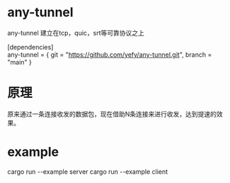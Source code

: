 # any-tunnel
any-tunnel 建立在tcp，quic，srt等可靠协议之上

[dependencies]  
any-tunnel = { git = "https://github.com/yefy/any-tunnel.git", branch = "main" }

# 原理
原来通过一条连接收发的数据包，现在借助N条连接来进行收发，达到提速的效果。

# example
cargo run --example server
cargo run --example client
